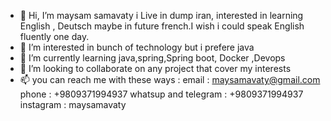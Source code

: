 - 👋 Hi, I’m maysam samavaty
i Live in dump iran, interested in learning English , Deutsch maybe in future french.I wish i could speak English fluently one day.
- 👀 I’m interested in bunch of technology but i prefere java 
- 🌱 I’m currently learning java,spring,Spring boot, Docker ,Devops
- 💞️ I’m looking to collaborate on any project that cover my interests
- 📫 you can reach me with these ways : 
email : maysamavaty@gmail.com
phone : +9809371994937
whatsup and telegram : +9809371994937
instagram : maysamavaty

<!---
samy56k/samy56k is a ✨ special ✨ repository because its `README.md` (this file) appears on your GitHub profile.
You can click the Preview link to take a look at your changes.
--->
